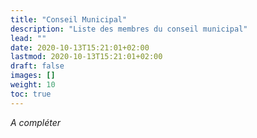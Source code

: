 ```yaml
---
title: "Conseil Municipal"
description: "Liste des membres du conseil municipal"
lead: ""
date: 2020-10-13T15:21:01+02:00
lastmod: 2020-10-13T15:21:01+02:00
draft: false
images: []
weight: 10
toc: true
---
```


*A compléter*